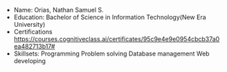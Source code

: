 - Name:
  Orias, Nathan Samuel S.
- Education:
  Bachelor of Science in Information Technology(New Era University)
- Certifications
 https://courses.cognitiveclass.ai/certificates/95c9e4e9e0954cbcb37a0ea482713b17#
- Skillsets:
  Programming
  Problem solving
  Database management
  Web developing
 
